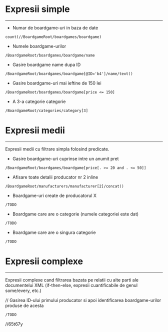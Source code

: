 # Expresii simple
---------------------------------------------------------------

* Numar de boardgame-uri in baza de date
```xpath2
count(//BoardgameRoot/boardgames/boardgame)
```

* Numele boardgame-urilor
```xpath2
/BoardgameRoot/boardgames/boardgame/name
```
* Gasire boardgame name dupa ID
```xpath2
/BoardgameRoot/boardgames/boardgame[@ID='b4']/name/text()
```

* Gasire boardgame-uri mai ieftine de 150 lei
```xpath2
/BoardgameRoot/boardgames/boardgame[price <= 150]
```

* A 3-a categorie categorie
```xpath2
/BoardgameRoot/categories/category[3]
```

# Expresii medii
---------------------------------------------------------------

Expresii medii cu filtrare simpla folosind predicate.

* Gasire boardgame-uri cuprinse intre un anumit pret
```xpath2
/BoardgameRoot/boardgames/boardgame[price[. >= 20 and . <= 50]]
```

* Afisare toate detalii producator nr 2 inline
```xpath2
/BoardgameRoot/manufacturers/manufacturer[2]/concat()
```

* Boardgame-uri create de producatorul X
```xpath2
/TODO
```
* Boardgame care are o categorie (numele categoriei este dat)
```xpath2
/TODO
```

* Boardgame care are o singura categorie
```xpath2
/TODO
```

# Expresii complexe
---------------------------------------------------------------

Expresii complexe cand filtrarea bazata pe relatii cu alte parti ale documentelui XML (if-then-else, expresii cuantificabile de genul some/every, etc.)

// Gasirea ID-ului primului producator si apoi identificarea boardgame-urilor produse de acesta
```xpath2
/TODO
```

//65t67y